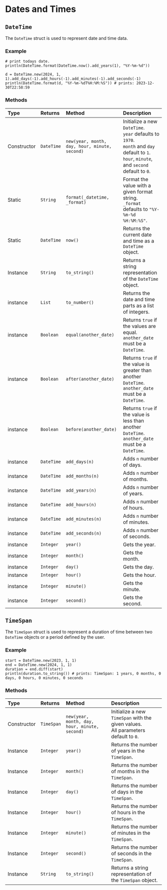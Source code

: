 # Dates and Times

## `DateTime`

The `DateTime` struct is used to represent date and time data.

### Example

```kiwi
# print todays date.
println(DateTime.format(DateTime.now().add_years(1), "%Y-%m-%d"))

d = DateTime.new(2024, 1, 1).add_days(-1).add_hours(-1).add_minutes(-1).add_seconds(-1)
println(DateTime.format(d, "%Y-%m-%dT%H:%M:%S")) # prints: 2023-12-30T22:58:59
```

### Methods
| Type | Returns | Method | Description |
| :--- | :--- | :--- | :--- |
| Constructor | `DateTime` | `new(year, month, day, hour, minute, second)` | Initialize a new `DateTime`. <br>`year` defaults to `1970`. <br>`month` and `day` default to `1`. <br>`hour`, `minute`, and `second` default to `0`.|
| Static | `String` | `format(_datetime, _format)` | Format the value with a given format string. <br>`_format` defaults to `"%Y-%m-%d %H:%M:%S"`. |
| Static | `DateTime` | `now()` | Returns the current date and time as a `DateTime` object. |
| Instance | `String` | `to_string()` | Returns a string representation of the `DateTime` object. |
| instance | `List` | `to_number()` | Returns the date and time parts as a list of integers. |
| instance | `Boolean` | `equal(another_date)` | Returns `true` if the values are equal.<br>`another_date` must be a `DateTime`. |
| instance | `Boolean` | `after(another_date)` | Returns `true` if the value is greater than another `DateTime`.<br>`another_date` must be a `DateTime`. |
| instance | `Boolean` | `before(another_date)` | Returns `true` if the value is less than another `DateTime`.<br>`another_date` must be a `DateTime`. |
| instance | `DateTime` | `add_days(n)` | Adds `n` number of days. |
| instance | `DateTime` | `add_months(n)` | Adds `n` number of months. |
| instance | `DateTime` | `add_years(n)` | Adds `n` number of years. |
| instance | `DateTime` | `add_hours(n)` | Adds `n` number of hours. |
| instance | `DateTime` | `add_minutes(n)` | Adds `n` number of minutes. |
| instance | `DateTime` | `add_seconds(n)` | Adds `n` number of seconds. |
| instance | `Integer` | `year()` | Gets the year. |
| instance | `Integer` | `month()` | Gets the month. |
| instance | `Integer` | `day()` | Gets the day. |
| instance | `Integer` | `hour()` | Gets the hour. |
| instance | `Integer` | `minute()` | Gets the minute. |
| instance | `Integer` | `second()` | Gets the second. |

## `TimeSpan`

The `TimeSpan` struct is used to represent a duration of time between two `DateTime` objects or a period defined by the user.

### Example

```kiwi
start = DateTime.new(2023, 1, 1)
end = DateTime.new(2024, 1, 1)
duration = end.diff(start)
println(duration.to_string()) # prints: TimeSpan: 1 years, 0 months, 0 days, 0 hours, 0 minutes, 0 seconds
```

### Methods
| Type | Returns | Method | Description |
| :--- | :--- | :--- | :--- |
| Constructor | `TimeSpan` | `new(year, month, day, hour, minute, second)` | Initialize a new `TimeSpan` with the given values. <br> All parameters default to `0`. |
| Instance | `Integer` | `year()` | Returns the number of years in the `TimeSpan`. |
| Instance | `Integer` | `month()` | Returns the number of months in the `TimeSpan`. |
| Instance | `Integer` | `day()` | Returns the number of days in the `TimeSpan`. |
| Instance | `Integer` | `hour()` | Returns the number of hours in the `TimeSpan`. |
| Instance | `Integer` | `minute()` | Returns the number of minutes in the `TimeSpan`. |
| Instance | `Integer` | `second()` | Returns the number of seconds in the `TimeSpan`. |
| Instance | `String` | `to_string()` | Returns a string representation of the `TimeSpan` object. |
